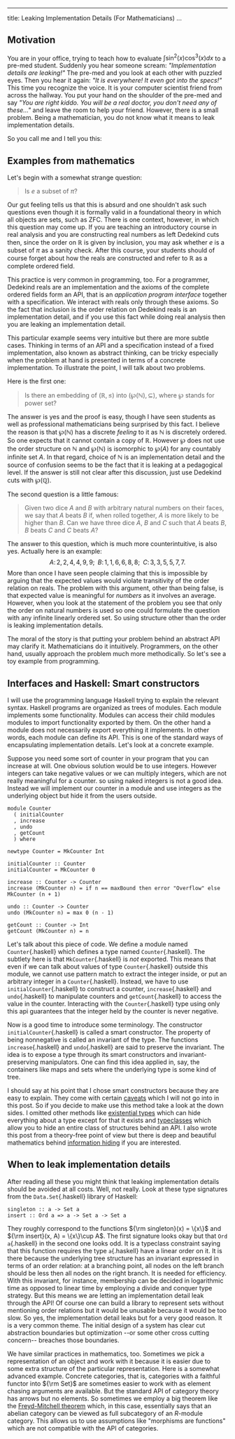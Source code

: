 
---
title: Leaking Implementation Details (For Mathematicians)
...

## Motivation

You are in your office, trying to teach how to evaluate $\int \sin^2(x)\cos^3(x)dx$ to a pre-med
student. Suddenly you hear someone scream: _"Implementation details are leaking!"_
The pre-med and you look at each other with puzzled eyes. Then you hear it again:
_"It is everywhere! It even got into the specs!"_ This time you recognize the voice. It is your computer
scientist friend from across the hallway. You put your hand on the shoulder of the pre-med and say
_"You are right kiddo. You will be a real doctor, you don't need any of these..."_ and leave the room
to help your friend. However, there is a small problem. Being a mathematician, you do not know
what it means to leak implementation details.

So you call me and I tell you this:

## Examples from mathematics

Let's begin with a somewhat strange question:

> Is $e$ a subset of $\pi$?

Our gut feeling tells us that this is absurd and one shouldn't ask such questions even though it is formally valid in a
foundational theory in which all objects are sets, such as ZFC. There is one context, however, in which this question may come up.
If you are teaching an introductory course in real analysis and you are constructing real numbers as left Dedekind cuts
then, since the order on $\mathbb{R}$ is given by inclusion, you may ask whether $e$ is a subset of $\pi$ as a sanity check.
After this course, your students should of course forget about how the reals are constructed and refer to $\mathbb{R}$ as
a complete ordered field.

This practice is very common in programming, too. For a programmer, Dedekind reals are an implementation and the
axioms of the complete ordered fields form an API, that is an _application program interface_ together with a specification.
We interact with reals only through these axioms. So the fact that inclusion is the order relation on Dedekind reals is an
implementation detail, and if you use this fact while doing real analysis then you are leaking an implementation detail.

This particular example seems very intuitive but there are more subtle cases. Thinking in terms of an API and a specification
instead of a fixed implementation, also known as abstract thinking, can be tricky especially when the problem at hand is
presented in terms of a concrete implementation. To illustrate the point, I will talk about two problems.

Here is the first one:

> Is there an embedding of $(\mathbb{R}, \leq)$ into $(\wp(\mathbb{N}), \subseteq )$, where $\wp$ stands for power set?

The answer is yes and the proof is easy, though I have seen students as well as professional mathematicians being surprised
by this fact. I believe the reason is that $\wp(\mathbb{N})$ has a discrete _feeling_ to it as $\mathbb{N}$ is discretely
ordered. So one expects that it cannot contain a copy of $\mathbb{R}$. However $\wp$ does not use the order structure on
$\mathbb{N}$ and $\wp(\mathbb{N})$ is isomorphic to $\wp(A)$ for any countably infinite set $A$. In that regard,
choice of $\mathbb{N}$ is an implementation detail and the source of confusion seems to be the fact that it is leaking
at a pedagogical level. If the answer is still not clear after this discussion, just use Dedekind cuts with $\wp(\mathbb{Q})$.

The second question is a little famous:

> Given two dice $A$ and $B$ with arbitrary natural numbers on their faces, we say that $A$ beats $B$ if, when rolled together,
> $A$ is more likely to be higher than $B$. Can we have three dice $A$, $B$ and $C$ such that $A$ beats $B$, $B$ beats $C$
> and $C$ beats $A$?

The answer to this question, which is much more counterintuitive, is also yes. Actually here is an example:
$$
A\colon 2,2,4,4,9,9;\;\; B\colon 1,1,6,6,8,8;\;\; C\colon 3,3,5,5,7,7.
$$
More than once I have seen people claiming that this is impossible by arguing that the expected values would violate transitivity
of the order relation on reals. The problem with this argument, other than being false, is that expected value is meaningful for
_numbers_ as it involves an average. However, when you look at the statement of the problem you see that only the order on natural
numbers is used so one could formulate the question with any infinite linearly ordered set. So using structure other than the order
is leaking implementation details.

The moral of the story is that putting your problem behind an abstract API may clarify it. Mathematicians do it
intuitively. Programmers, on the other hand, usually approach the problem much more methodically. So let's see a toy example
from programming.

## Interfaces and Haskell: Smart constructors

I will use the programming language Haskell trying to explain the relevant syntax. Haskell programs are organized as trees of modules.
Each module implements some functionality. Modules can access their child modules modules to import functionality exported by them.
On the other hand a module does not necessarily export everything it implements. In other words, each module can define its API. This is one of
the standard ways of encapsulating implementation details. Let's look at a concrete example.

Suppose you need some sort of counter in your program that you can increase at will. One obvious solution would be to use
integers. However integers can take negative values or we can multiply integers, which are not really meaningful for a counter.
so using naked integers is not a good idea. Instead we will implement our counter in a module and use integers as the underlying
object but hide it from the users outside.

~~~~~~~~~~~~~~~~~~~~~~~~~~~~~~~~~~~~~~~~~~ {.haskell}
module Counter
  ( initialCounter
  , increase
  , undo
  , getCount
  ) where

newtype Counter = MkCounter Int

initialCounter :: Counter
initialCounter = MkCounter 0

increase :: Counter -> Counter
increase (MkCounter n) = if n == maxBound then error "Overflow" else MkCounter (n + 1)

undo :: Counter -> Counter
undo (MkCounter n) = max 0 (n - 1)

getCount :: Counter -> Int
getCount (MkCounter n) = n
~~~~~~~~~~~~~~~~~~~~~~~~~~~~~~~~~~~~~~~~~~

Let's talk about this piece of code. We define a module named `Counter`{.haskell} which defines a type named `Counter`{.haskell}.
The subtlety here is that `MkCounter`{.haskell} is _not_ exported. This means that even if we can talk about values of type
`Counter`{.haskell} outside this module, we cannot use pattern match to extract the integer inside, or put an arbitrary integer
in a `Counter`{.haskell}. Instead, we have to use `initialCounter`{.haskell} to construct a counter, `increase`{.haskell}
and `undo`{.haskell} to manipulate counters and `getCount`{.haskell} to access the value in the counter. Interacting with the
`Counter`{.haskell} type using only this api guarantees that the integer held by the counter is never negative.

Now is a good time to introduce some terminology. The constructor `initialCounter`{.haskell} is called a smart constructor. The property
of being nonnegative is called an invariant of the type. The functions `increase`{.haskell} and `undo`{.haskell} are said to preserve the
invariant. The idea is to expose a type through its smart constructors and invariant-preserving manipulators. One can find this idea
applied in, say, the containers like maps and sets where the underlying type is some kind of tree.

I should say at his point that I chose smart constructors because they are easy to explain. They come with certain [caveats](https://lexi-lambda.github.io/blog/2020/11/01/names-are-not-type-safety/) which I will
not go into in this post. So if you decide to make use this method take a look at the down sides. I omitted other methods like [existential types](https://en.wikibooks.org/wiki/Haskell/Existentially_quantified_types) which can hide everything about a type except for that it exists and [typeclasses](https://wiki.haskell.org/Typeclassopedia) which allow you to hide an entire class of structures behind an API. I also wrote this post from a theory-free point of view but there is deep and beautiful mathematics behind [information hiding](https://www.cs.bham.ac.uk/~udr/papers/logical-relations-and-parametricity.pdf) if you are interested.

## When to leak implementation details

After reading all these you might think that leaking implementation details should be avoided at all costs. Well, not really.
Look at these type signatures from the `Data.Set`{.haskell} library of Haskell:

~~~~~~~~~~~~~~~~~~~~~~~~~~~~~~~~~~~~~~~~~~ {.haskell}
singleton :: a -> Set a
insert :: Ord a => a -> Set a -> Set a
~~~~~~~~~~~~~~~~~~~~~~~~~~~~~~~~~~~~~~~~~~

They roughly correspond to the functions ${\rm singleton}(x) = \{x\}$ and ${\rm insert}(x, A) = \{x\}\cup A$. The first
signature looks okay but that `Ord a`{.haskell} in the second one looks odd. It is a typeclass constraint saying that this function requires
the type `a`{.haskell} have a linear order on it. It is there because the underlying tree structure has an invariant expressed in terms of
an order relation: at a branching point, all nodes on the left branch should be less then all nodes on the right branch. It is needed for
efficiency. With this invariant, for instance, membership can be decided in logarithmic time as opposed to linear time by employing a
divide and conquer type strategy. But this means we are letting an implementation detail leak through the API! Of course one can build a
library to represent sets without mentioning order relations but it would be unusable because it would be too slow. So yes, the implementation detail leaks but for a very good reason. It is a very common theme. The initial design of a system has clear cut abstraction boundaries but
optimization --or some other cross cutting concern-- breaches those boundaries.

We have similar practices in mathematics, too. Sometimes we pick a representation of an object and work with it because it is easier due to some
extra structure of the particular representation. Here is a somewhat advanced example. Concrete categories, that is, categories with a faithful
functor into ${\rm Set}$ are sometimes easier to work with as element chasing arguments are available. But the standard API of category theory
has arrows but no elements. So sometimes we employ a big theorem like the [Freyd-Mitchell theorem](https://ncatlab.org/nlab/show/Freyd-Mitchell+embedding+theorem) which, in this case, essentially says that an abelian category can be viewed as full subcategory of an $R$-module category.
This allows us to use assumptions like "morphisms are functions" which are not compatible with the API of categories.
